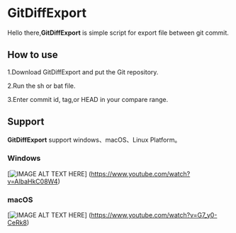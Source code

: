 # GitDiffExport

Hello there,**GitDiffExport** is simple script for export file between git commit.

## How to use
1.Download GitDiffExport and put the Git repository.

2.Run the sh or bat file.

3.Enter commit id, tag,or HEAD in your compare range.


## Support
**GitDiffExport** support windows、macOS、Linux Platform。


### Windows
[![IMAGE ALT TEXT HERE](https://img.youtube.com/vi/AlbaHkC08W4/0.jpg)]
(https://www.youtube.com/watch?v=AlbaHkC08W4)

### macOS
 [![IMAGE ALT TEXT HERE](https://img.youtube.com/vi/G7_y0-CeRk8/0.jpg)]
(https://www.youtube.com/watch?v=G7_y0-CeRk8)